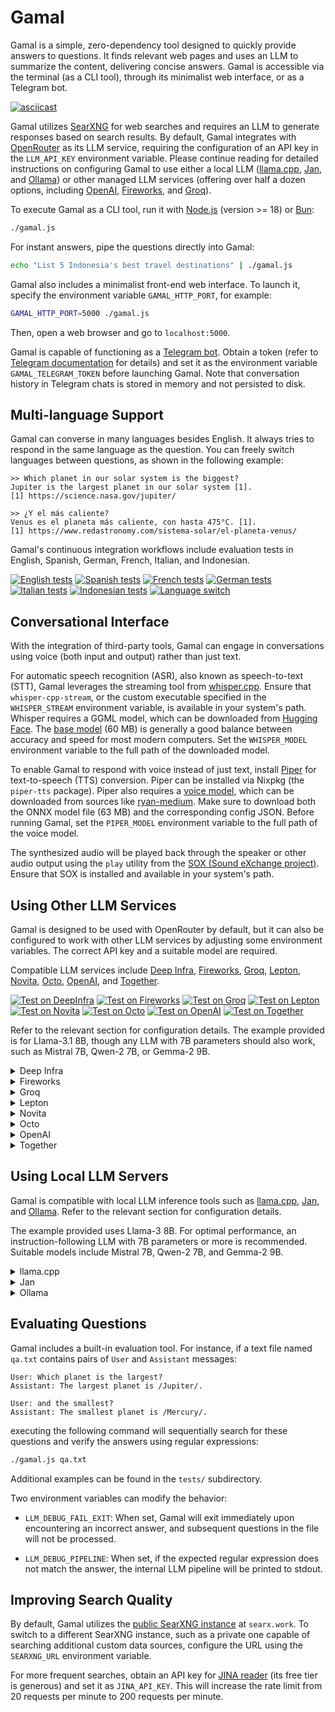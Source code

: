 # Gamal

Gamal is a simple, zero-dependency tool designed to quickly provide answers to questions. It finds relevant web pages and uses an LLM to summarize the content, delivering concise answers.  Gamal is accessible via the terminal (as a CLI tool), through its minimalist web interface, or as a Telegram bot.

[![asciicast](https://asciinema.org/a/668554.svg)](https://asciinema.org/a/668554)

Gamal utilizes [SearXNG](https://searxng.org) for web searches and requires an LLM to generate responses based on search results. By default, Gamal integrates with [OpenRouter](https://openrouter.ai) as its LLM service, requiring the configuration of an API key in the `LLM_API_KEY` environment variable. Please continue reading for detailed instructions on configuring Gamal to use either a local LLM ([llama.cpp](https://github.com/ggerganov/llama.cpp), [Jan](https://jan.ai), and [Ollama](https://ollama.com)) or other managed LLM services (offering over half a dozen options, including [OpenAI](https://platform.openai.com), [Fireworks](https://fireworks.ai), and [Groq](https://groq.com)).

To execute Gamal as a CLI tool, run it with [Node.js](https://nodejs.org) (version >= 18) or [Bun](https://bun.sh):

```bash
./gamal.js
```

For instant answers, pipe the questions directly into Gamal:

```bash
echo "List 5 Indonesia's best travel destinations" | ./gamal.js
```

Gamal also includes a minimalist front-end web interface. To launch it, specify the environment variable `GAMAL_HTTP_PORT`, for example:

```bash
GAMAL_HTTP_PORT=5000 ./gamal.js
```

Then, open a web browser and go to `localhost:5000`.

Gamal is capable of functioning as a [Telegram bot](https://core.telegram.org/bots). Obtain a token (refer to [Telegram documentation](https://core.telegram.org/bots/tutorial#obtain-your-bot-token) for details) and set it as the environment variable `GAMAL_TELEGRAM_TOKEN` before launching Gamal. Note that conversation history in Telegram chats is stored in memory and not persisted to disk.

## Multi-language Support

Gamal can converse in many languages besides English. It always tries to respond in the same language as the question. You can freely switch languages between questions, as shown in the following example:

```
>> Which planet in our solar system is the biggest?
Jupiter is the largest planet in our solar system [1].
[1] https://science.nasa.gov/jupiter/

>> ¿Y el más caliente?
Venus es el planeta más caliente, con hasta 475°C. [1].
[1] https://www.redastronomy.com/sistema-solar/el-planeta-venus/
```

Gamal's continuous integration workflows include evaluation tests in English, Spanish, German, French, Italian, and Indonesian.

[![English tests](https://github.com/ariya/gamal/actions/workflows/english.yml/badge.svg)](https://github.com/ariya/gamal/actions/workflows/english.yml)
[![Spanish tests](https://github.com/ariya/gamal/actions/workflows/spanish.yml/badge.svg)](https://github.com/ariya/gamal/actions/workflows/spanish.yml)
[![French tests](https://github.com/ariya/gamal/actions/workflows/french.yml/badge.svg)](https://github.com/ariya/gamal/actions/workflows/french.yml)
[![German tests](https://github.com/ariya/gamal/actions/workflows/german.yml/badge.svg)](https://github.com/ariya/gamal/actions/workflows/german.yml)
[![Italian tests](https://github.com/ariya/gamal/actions/workflows/italian.yml/badge.svg)](https://github.com/ariya/gamal/actions/workflows/italian.yml)
[![Indonesian tests](https://github.com/ariya/gamal/actions/workflows/indonesian.yml/badge.svg)](https://github.com/ariya/gamal/actions/workflows/indonesian.yml)
[![Language switch](https://github.com/ariya/gamal/actions/workflows/lang-switch.yml/badge.svg)](https://github.com/ariya/gamal/actions/workflows/lang-switch.yml)

## Conversational Interface

With the integration of third-party tools, Gamal can engage in conversations using voice (both input and output) rather than just text.

For automatic speech recognition (ASR), also known as speech-to-text (STT), Gamal leverages the streaming tool from [whisper.cpp](https://github.com/ggerganov/whisper.cpp). Ensure that `whisper-cpp-stream`, or the custom executable specified in the `WHISPER_STREAM` environment variable, is available in your system's path. Whisper requires a GGML model, which can be downloaded from [Hugging Face](https://huggingface.co/ggerganov/whisper.cpp). The [base model](https://huggingface.co/ggerganov/whisper.cpp/blob/main/ggml-base.en-q5_1.bin) (60 MB) is generally a good balance between accuracy and speed for most modern computers. Set the `WHISPER_MODEL` environment variable to the full path of the downloaded model.

To enable Gamal to respond with voice instead of just text, install [Piper](https://github.com/rhasspy/piper) for text-to-speech (TTS) conversion. Piper can be installed via Nixpkg (the `piper-tts` package). Piper also requires a [voice model](https://huggingface.co/rhasspy/piper-voices), which can be downloaded from sources like [ryan-medium](https://huggingface.co/rhasspy/piper-voices/tree/main/en/en_US/ryan/medium). Make sure to download both the ONNX model file (63 MB) and the corresponding config JSON. Before running Gamal, set the `PIPER_MODEL` environment variable to the full path of the voice model.

The synthesized audio will be played back through the speaker or other audio output using the `play` utility from the [SOX (Sound eXchange project)](https://sourceforge.net/projects/sox/). Ensure that SOX is installed and available in your system's path.

## Using Other LLM Services

Gamal is designed to be used with OpenRouter by default, but it can also be configured to work with other LLM services by adjusting some environment variables. The correct API key and a suitable model are required.

Compatible LLM services include [Deep Infra](https://deepinfra.com), [Fireworks](https://fireworks.ai), [Groq](https://groq.com), [Lepton](https://lepton.ai), [Novita](https://novita.ai), [Octo](https://octo.ai), [OpenAI](https://platform.openai.com), and [Together](https://www.together.ai).

[![Test on DeepInfra](https://github.com/ariya/gamal/actions/workflows/test-deepinfra.yml/badge.svg)](https://github.com/ariya/gamal/actions/workflows/test-deepinfra.yml)
[![Test on Fireworks](https://github.com/ariya/gamal/actions/workflows/test-fireworks.yml/badge.svg)](https://github.com/ariya/gamal/actions/workflows/test-fireworks.yml)
[![Test on Groq](https://github.com/ariya/gamal/actions/workflows/test-groq.yml/badge.svg)](https://github.com/ariya/gamal/actions/workflows/test-groq.yml)
[![Test on Lepton](https://github.com/ariya/gamal/actions/workflows/test-lepton.yml/badge.svg)](https://github.com/ariya/gamal/actions/workflows/test-lepton.yml)
[![Test on Novita](https://github.com/ariya/gamal/actions/workflows/test-novita.yml/badge.svg)](https://github.com/ariya/gamal/actions/workflows/test-novita.yml)
[![Test on Octo](https://github.com/ariya/gamal/actions/workflows/test-octo.yml/badge.svg)](https://github.com/ariya/gamal/actions/workflows/test-octo.yml)
[![Test on OpenAI](https://github.com/ariya/gamal/actions/workflows/test-openai.yml/badge.svg)](https://github.com/ariya/gamal/actions/workflows/test-openai.yml)
[![Test on Together](https://github.com/ariya/gamal/actions/workflows/test-together.yml/badge.svg)](https://github.com/ariya/gamal/actions/workflows/test-together.yml)

Refer to the relevant section for configuration details. The example provided is for Llama-3.1 8B, though any LLM with 7B parameters should also work, such as Mistral 7B, Qwen-2 7B, or Gemma-2 9B.

<details><summary>Deep Infra</summary>

```bash
export LLM_API_BASE_URL=https://api.deepinfra.com/v1/openai
export LLM_API_KEY="yourownapikey"
export LLM_CHAT_MODEL="meta-llama/Meta-Llama-3.1-8B-Instruct"
```
</details>

<details><summary>Fireworks</summary>

```bash
export LLM_API_BASE_URL=https://api.fireworks.ai/inference/v1
export LLM_API_KEY="yourownapikey"
export LLM_CHAT_MODEL="accounts/fireworks/models/llama-v3p1-8b-instruct"
```
</details>

<details><summary>Groq</summary>

```bash
export LLM_API_BASE_URL=https://api.groq.com/openai/v1
export LLM_API_KEY="yourownapikey"
export LLM_CHAT_MODEL="llama-3.1-8b-instant"
```
</details>

<details><summary>Lepton</summary>

```bash
export LLM_API_BASE_URL=https://llama3-1-8b.lepton.run/api/v1
export LLM_API_KEY="yourownapikey"
export LLM_CHAT_MODEL="llama3-1-8b"
```
</details>

<details><summary>Novita</summary>

```bash
export LLM_API_BASE_URL=https://api.novita.ai/v3/openai
export LLM_API_KEY="yourownapikey"
export LLM_CHAT_MODEL="meta-llama/llama-3.1-8b-instruct"
```
</details>

<details><summary>Octo</summary>

```bash
export LLM_API_BASE_URL=https://text.octoai.run/v1/
export LLM_API_KEY="yourownapikey"
export LLM_CHAT_MODEL="meta-llama-3.1-8b-instruct"
```
</details>

<details><summary>OpenAI</summary>

```bash
export LLM_API_BASE_URL=https://api.openai.com/v1
export LLM_API_KEY="yourownapikey"
export LLM_CHAT_MODEL="gpt-4o-mini"
```
</details>

<details><summary>Together</summary>

```bash
export LLM_API_BASE_URL=https://api.together.xyz/v1
export LLM_API_KEY="yourownapikey"
export LLM_CHAT_MODEL="meta-llama/Meta-Llama-3.1-8B-Instruct-Turbo"
```
</details>


## Using Local LLM Servers

Gamal is compatible with local LLM inference tools such as [llama.cpp](https://github.com/ggerganov/llama.cpp), [Jan](https://jan.ai), and [Ollama](https://ollama.com). Refer to the relevant section for configuration details.

The example provided uses Llama-3 8B. For optimal performance, an instruction-following LLM with 7B parameters or more is recommended. Suitable models include Mistral 7B, Qwen-2 7B, and Gemma-2 9B.

<details><summary>llama.cpp</summary>

First, load a quantized model such as [Llama-3 8B](https://huggingface.co/QuantFactory/Meta-Llama-3-8B-Instruct-GGUF). Then, adjust the `LLM_API_BASE_URL` environment variable accordingly:

```bash
/path/to/llama-server -m Meta-Llama-3-8B-Instruct.Q4_K_M.gguf
export LLM_API_BASE_URL=http://127.0.0.1:8080/v1
```
</details>

<details><summary>Jan</summary>

Refer to [the documentation](https://jan.ai/docs/local-api) and load a model like [Llama-3 8B](https://huggingface.co/QuantFactory/Meta-Llama-3-8B-Instruct-GGUF). Then, set the environment variable:

```bash
export LLM_API_BASE_URL=http://127.0.0.1:1337/v1
export LLM_CHAT_MODEL='llama3-8b-instruct'
```
</details>

<details><summary>Ollama</summary>

Load a model and configure the environment variables:

```bash
ollama pull llama3
export LLM_API_BASE_URL=http://127.0.0.1:11434/v1
export LLM_CHAT_MODEL='llama3.1'
```
</details>


## Evaluating Questions

Gamal includes a built-in evaluation tool. For instance, if a text file named `qa.txt` contains pairs of `User` and `Assistant` messages:

```
User: Which planet is the largest?
Assistant: The largest planet is /Jupiter/.

User: and the smallest?
Assistant: The smallest planet is /Mercury/.
```

executing the following command will sequentially search for these questions and verify the answers using regular expressions:
```bash
./gamal.js qa.txt
```

Additional examples can be found in the `tests/` subdirectory.

Two environment variables can modify the behavior:

* `LLM_DEBUG_FAIL_EXIT`: When set, Gamal will exit immediately upon encountering an incorrect answer, and subsequent questions in the file will not be processed.

* `LLM_DEBUG_PIPELINE`: When set, if the expected regular expression does not match the answer, the internal LLM pipeline will be printed to stdout.


## Improving Search Quality

By default, Gamal utilizes the [public SearXNG instance](https://searx.space/) at `searx.work`. To switch to a different SearXNG instance, such as a private one capable of searching additional custom data sources, configure the URL using the `SEARXNG_URL` environment variable.

For more frequent searches, obtain an API key for [JINA reader](https://jina.ai/reader/) (its free tier is generous) and set it as `JINA_API_KEY`. This will increase the rate limit from 20 requests per minute to 200 requests per minute.
